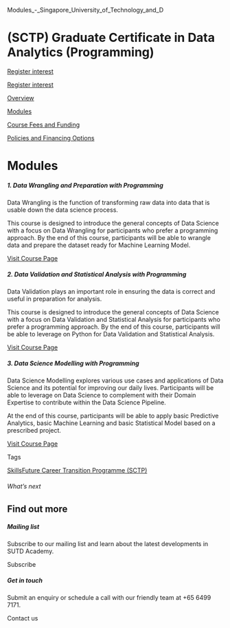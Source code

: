 Modules_-_Singapore_University_of_Technology_and_D



(SCTP) Graduate Certificate in Data Analytics (Programming)
===========================================================

[Register interest](/admissions/academy/register-your-interest/?coursename=sctp-graduate-certificate-in-data-analytics(programming))

[Register interest](/admissions/academy/register-your-interest/?coursename=sctp-graduate-certificate-in-data-analytics(programming))

[Overview](/course/sctp-programmes-sctp-gradcert-in-data-analytics-programming/#tabs)

[Modules](/course/sctp-programmes-sctp-gradcert-in-data-analytics-programming/modules/#tabs)

[Course Fees and Funding](/course/sctp-programmes-sctp-gradcert-in-data-analytics-programming/course-fees-and-funding/#tabs)

[Policies and Financing Options](/course/sctp-programmes-sctp-gradcert-in-data-analytics-programming/policies-and-financing-options/#tabs)

Modules
=======

##### **1. Data Wrangling and Preparation with Programming**

Data Wrangling is the function of transforming raw data into data that is usable down the data science process.

This course is designed to introduce the general concepts of Data Science with a focus on Data Wrangling for participants who prefer a programming approach. By the end of this course, participants will be able to wrangle data and prepare the dataset ready for Machine Learning Model.

[Visit Course Page](/course/data-wrangling-and-preparation-with-programming/)

##### **2. Data Validation and Statistical Analysis with Programming**

Data Validation plays an important role in ensuring the data is correct and useful in preparation for analysis.

This course is designed to introduce the general concepts of Data Science with a focus on Data Validation and Statistical Analysis for participants who prefer a programming approach. By the end of this course, participants will be able to leverage on Python for Data Validation and Statistical Analysis.

[Visit Course Page](/course/data-validation-and-statistical-analysis-with-programming/)

##### **3. Data Science Modelling with Programming**

Data Science Modelling explores various use cases and applications of Data Science and its potential for improving our daily lives. Participants will be able to leverage on Data Science to complement with their Domain Expertise to contribute within the Data Science Pipeline.

At the end of this course, participants will be able to apply basic Predictive Analytics, basic Machine Learning and basic Statistical Model based on a prescribed project.

[Visit Course Page](/course/data-science-modelling-with-programming/)

Tags

[SkillsFuture Career Transition Programme (SCTP)](/admissions/academy/courses-and-modules/?academy-type-course=794)

###### What’s next

Find out more
-------------

##### Mailing list

Subscribe to our mailing list and learn about the latest developments in SUTD Academy.

Subscribe

##### Get in touch

Submit an enquiry or schedule a call with our friendly team at +65 6499 7171.

Contact us

